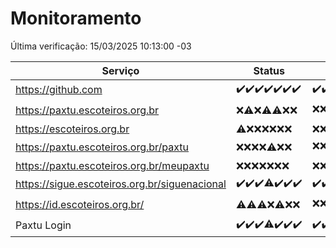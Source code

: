 # Monitoramento

Última verificação: 15/03/2025 10:13:00 -03

|Serviço|Status|Últimas 24h|
|---|---|---|
|https://github.com|<span title="2025-03-08: OK=24">✔️</span><span title="2025-03-09: OK=24">✔️</span><span title="2025-03-10: OK=24">✔️</span><span title="2025-03-11: OK=23">✔️</span><span title="2025-03-12: OK=23">✔️</span><span title="2025-03-13: OK=23">✔️</span><span title="2025-03-14: OK=12">✔️</span>|<span title="14/03/2025 10:16:00 -03 : 200">✔️</span><span title="14/03/2025 11:08:00 -03 : 200">✔️</span><span title="14/03/2025 12:08:00 -03 : 200">✔️</span><span title="14/03/2025 13:10:00 -03 : 200">✔️</span><span title="14/03/2025 14:07:00 -03 : 200">✔️</span><span title="14/03/2025 15:11:00 -03 : 200">✔️</span><span title="14/03/2025 16:06:00 -03 : 200">✔️</span><span title="14/03/2025 17:09:00 -03 : 200">✔️</span><span title="14/03/2025 18:07:00 -03 : 200">✔️</span><span title="14/03/2025 19:07:00 -03 : 200">✔️</span><span title="14/03/2025 20:08:00 -03 : 200">✔️</span><span title="14/03/2025 21:41:00 -03 : 200">✔️</span><span title="14/03/2025 23:13:00 -03 : 200">✔️</span><span title="15/03/2025 00:17:00 -03 : 200">✔️</span><span title="15/03/2025 01:10:00 -03 : 200">✔️</span><span title="15/03/2025 02:08:00 -03 : 200">✔️</span><span title="15/03/2025 03:11:00 -03 : 200">✔️</span><span title="15/03/2025 04:07:00 -03 : 200">✔️</span><span title="15/03/2025 05:10:00 -03 : 200">✔️</span><span title="15/03/2025 06:08:00 -03 : 200">✔️</span><span title="15/03/2025 07:08:00 -03 : 200">✔️</span><span title="15/03/2025 08:06:00 -03 : 200">✔️</span><span title="15/03/2025 09:14:00 -03 : 200">✔️</span><span title="15/03/2025 10:13:00 -03 : 200">✔️</span>|
|https://paxtu.escoteiros.org.br|<span title="2025-03-08: Falhas=24">❌</span><span title="2025-03-09: OK=2, Falhas=22">⚠️</span><span title="2025-03-10: Falhas=24">❌</span><span title="2025-03-11: OK=1, Falhas=22">⚠️</span><span title="2025-03-12: OK=2, Falhas=21">⚠️</span><span title="2025-03-13: Falhas=23">❌</span><span title="2025-03-14: Falhas=12">❌</span>|<span title="14/03/2025 10:16:00 -03 : 403">❌</span><span title="14/03/2025 11:08:00 -03 : 403">❌</span><span title="14/03/2025 12:08:00 -03 : 403">❌</span><span title="14/03/2025 13:10:00 -03 : 403">❌</span><span title="14/03/2025 14:07:00 -03 : 403">❌</span><span title="14/03/2025 15:11:00 -03 : 403">❌</span><span title="14/03/2025 16:06:00 -03 : 403">❌</span><span title="14/03/2025 17:09:00 -03 : 403">❌</span><span title="14/03/2025 18:07:00 -03 : 403">❌</span><span title="14/03/2025 19:07:00 -03 : 403">❌</span><span title="14/03/2025 20:08:00 -03 : 403">❌</span><span title="14/03/2025 21:41:00 -03 : 403">❌</span><span title="14/03/2025 23:13:00 -03 : 403">❌</span><span title="15/03/2025 00:17:00 -03 : 403">❌</span><span title="15/03/2025 01:10:00 -03 : 200">✔️</span><span title="15/03/2025 02:08:00 -03 : 403">❌</span><span title="15/03/2025 03:11:00 -03 : 200">✔️</span><span title="15/03/2025 04:07:00 -03 : 403">❌</span><span title="15/03/2025 05:10:00 -03 : 200">✔️</span><span title="15/03/2025 06:08:00 -03 : 200">✔️</span><span title="15/03/2025 07:08:00 -03 : 403">❌</span><span title="15/03/2025 08:06:00 -03 : 403">❌</span><span title="15/03/2025 09:14:00 -03 : 403">❌</span><span title="15/03/2025 10:13:00 -03 : 403">❌</span>|
|https://escoteiros.org.br|<span title="2025-03-08: OK=1, Falhas=23">⚠️</span><span title="2025-03-09: Falhas=24">❌</span><span title="2025-03-10: Falhas=24">❌</span><span title="2025-03-11: Falhas=23">❌</span><span title="2025-03-12: Falhas=23">❌</span><span title="2025-03-13: Falhas=23">❌</span><span title="2025-03-14: Falhas=12">❌</span>|<span title="14/03/2025 10:16:00 -03 : 403">❌</span><span title="14/03/2025 11:08:00 -03 : 403">❌</span><span title="14/03/2025 12:08:00 -03 : 403">❌</span><span title="14/03/2025 13:10:00 -03 : 403">❌</span><span title="14/03/2025 14:07:00 -03 : 403">❌</span><span title="14/03/2025 15:11:00 -03 : 403">❌</span><span title="14/03/2025 16:06:00 -03 : 403">❌</span><span title="14/03/2025 17:09:00 -03 : 403">❌</span><span title="14/03/2025 18:07:00 -03 : 403">❌</span><span title="14/03/2025 19:07:00 -03 : 403">❌</span><span title="14/03/2025 20:08:00 -03 : 403">❌</span><span title="14/03/2025 21:41:00 -03 : 403">❌</span><span title="14/03/2025 23:13:00 -03 : 403">❌</span><span title="15/03/2025 00:17:00 -03 : 403">❌</span><span title="15/03/2025 01:10:00 -03 : 403">❌</span><span title="15/03/2025 02:08:00 -03 : 403">❌</span><span title="15/03/2025 03:11:00 -03 : 403">❌</span><span title="15/03/2025 04:07:00 -03 : 403">❌</span><span title="15/03/2025 05:10:00 -03 : 403">❌</span><span title="15/03/2025 06:08:00 -03 : 403">❌</span><span title="15/03/2025 07:08:00 -03 : 403">❌</span><span title="15/03/2025 08:06:00 -03 : 403">❌</span><span title="15/03/2025 09:14:00 -03 : 403">❌</span><span title="15/03/2025 10:13:00 -03 : 403">❌</span>|
|https://paxtu.escoteiros.org.br/paxtu|<span title="2025-03-08: Falhas=24">❌</span><span title="2025-03-09: Falhas=24">❌</span><span title="2025-03-10: Falhas=24">❌</span><span title="2025-03-11: Falhas=23">❌</span><span title="2025-03-12: OK=1, Falhas=22">⚠️</span><span title="2025-03-13: Falhas=23">❌</span><span title="2025-03-14: Falhas=12">❌</span>|<span title="14/03/2025 10:16:00 -03 : 403">❌</span><span title="14/03/2025 11:08:00 -03 : 403">❌</span><span title="14/03/2025 12:08:00 -03 : 403">❌</span><span title="14/03/2025 13:10:00 -03 : 403">❌</span><span title="14/03/2025 14:07:00 -03 : 403">❌</span><span title="14/03/2025 15:11:00 -03 : 403">❌</span><span title="14/03/2025 16:06:00 -03 : 403">❌</span><span title="14/03/2025 17:09:00 -03 : 403">❌</span><span title="14/03/2025 18:07:00 -03 : 403">❌</span><span title="14/03/2025 19:08:00 -03 : 403">❌</span><span title="14/03/2025 20:08:00 -03 : 403">❌</span><span title="14/03/2025 21:41:00 -03 : 200">✔️</span><span title="14/03/2025 23:13:00 -03 : 0">❌</span><span title="15/03/2025 00:17:00 -03 : 403">❌</span><span title="15/03/2025 01:10:00 -03 : 403">❌</span><span title="15/03/2025 02:08:00 -03 : 403">❌</span><span title="15/03/2025 03:11:00 -03 : 403">❌</span><span title="15/03/2025 04:07:00 -03 : 403">❌</span><span title="15/03/2025 05:10:00 -03 : 403">❌</span><span title="15/03/2025 06:08:00 -03 : 403">❌</span><span title="15/03/2025 07:08:00 -03 : 403">❌</span><span title="15/03/2025 08:06:00 -03 : 403">❌</span><span title="15/03/2025 09:14:00 -03 : 403">❌</span><span title="15/03/2025 10:13:00 -03 : 403">❌</span>|
|https://paxtu.escoteiros.org.br/meupaxtu|<span title="2025-03-08: Falhas=24">❌</span><span title="2025-03-09: Falhas=24">❌</span><span title="2025-03-10: Falhas=24">❌</span><span title="2025-03-11: Falhas=23">❌</span><span title="2025-03-12: Falhas=23">❌</span><span title="2025-03-13: Falhas=23">❌</span><span title="2025-03-14: Falhas=12">❌</span>|<span title="14/03/2025 10:16:00 -03 : 403">❌</span><span title="14/03/2025 11:08:00 -03 : 403">❌</span><span title="14/03/2025 12:08:00 -03 : 403">❌</span><span title="14/03/2025 13:10:00 -03 : 403">❌</span><span title="14/03/2025 14:07:00 -03 : 403">❌</span><span title="14/03/2025 15:11:00 -03 : 403">❌</span><span title="14/03/2025 16:06:00 -03 : 403">❌</span><span title="14/03/2025 17:09:00 -03 : 403">❌</span><span title="14/03/2025 18:07:00 -03 : 403">❌</span><span title="14/03/2025 19:08:00 -03 : 403">❌</span><span title="14/03/2025 20:08:00 -03 : 403">❌</span><span title="14/03/2025 21:41:00 -03 : 403">❌</span><span title="14/03/2025 23:13:00 -03 : 0">❌</span><span title="15/03/2025 00:17:00 -03 : 403">❌</span><span title="15/03/2025 01:10:00 -03 : 403">❌</span><span title="15/03/2025 02:08:00 -03 : 403">❌</span><span title="15/03/2025 03:11:00 -03 : 403">❌</span><span title="15/03/2025 04:07:00 -03 : 403">❌</span><span title="15/03/2025 05:10:00 -03 : 403">❌</span><span title="15/03/2025 06:08:00 -03 : 403">❌</span><span title="15/03/2025 07:08:00 -03 : 403">❌</span><span title="15/03/2025 08:06:00 -03 : 403">❌</span><span title="15/03/2025 09:14:00 -03 : 403">❌</span><span title="15/03/2025 10:13:00 -03 : 403">❌</span>|
|https://sigue.escoteiros.org.br/siguenacional|<span title="2025-03-08: OK=24">✔️</span><span title="2025-03-09: OK=24">✔️</span><span title="2025-03-10: OK=24">✔️</span><span title="2025-03-11: OK=22, Falhas=1">⚠️</span><span title="2025-03-12: OK=23">✔️</span><span title="2025-03-13: OK=23">✔️</span><span title="2025-03-14: OK=12">✔️</span>|<span title="14/03/2025 10:16:00 -03 : 200">✔️</span><span title="14/03/2025 11:08:00 -03 : 200">✔️</span><span title="14/03/2025 12:08:00 -03 : 200">✔️</span><span title="14/03/2025 13:10:00 -03 : 200">✔️</span><span title="14/03/2025 14:07:00 -03 : 200">✔️</span><span title="14/03/2025 15:11:00 -03 : 200">✔️</span><span title="14/03/2025 16:06:00 -03 : 200">✔️</span><span title="14/03/2025 17:09:00 -03 : 200">✔️</span><span title="14/03/2025 18:07:00 -03 : 200">✔️</span><span title="14/03/2025 19:08:00 -03 : 200">✔️</span><span title="14/03/2025 20:08:00 -03 : 200">✔️</span><span title="14/03/2025 21:41:00 -03 : 200">✔️</span><span title="14/03/2025 23:13:00 -03 : 0">❌</span><span title="15/03/2025 00:17:00 -03 : 200">✔️</span><span title="15/03/2025 01:10:00 -03 : 200">✔️</span><span title="15/03/2025 02:08:00 -03 : 200">✔️</span><span title="15/03/2025 03:11:00 -03 : 200">✔️</span><span title="15/03/2025 04:07:00 -03 : 200">✔️</span><span title="15/03/2025 05:10:00 -03 : 200">✔️</span><span title="15/03/2025 06:08:00 -03 : 200">✔️</span><span title="15/03/2025 07:08:00 -03 : 200">✔️</span><span title="15/03/2025 08:06:00 -03 : 200">✔️</span><span title="15/03/2025 09:14:00 -03 : 200">✔️</span><span title="15/03/2025 10:13:00 -03 : 200">✔️</span>|
|https://id.escoteiros.org.br/|<span title="2025-03-08: OK=1, Falhas=23">⚠️</span><span title="2025-03-09: OK=4, Falhas=20">⚠️</span><span title="2025-03-10: OK=1, Falhas=23">⚠️</span><span title="2025-03-11: Falhas=23">❌</span><span title="2025-03-12: OK=2, Falhas=21">⚠️</span><span title="2025-03-13: Falhas=23">❌</span><span title="2025-03-14: Falhas=12">❌</span>|<span title="14/03/2025 10:16:00 -03 : 403">❌</span><span title="14/03/2025 11:08:00 -03 : 403">❌</span><span title="14/03/2025 12:08:00 -03 : 403">❌</span><span title="14/03/2025 13:10:00 -03 : 403">❌</span><span title="14/03/2025 14:07:00 -03 : 403">❌</span><span title="14/03/2025 15:11:00 -03 : 403">❌</span><span title="14/03/2025 16:06:00 -03 : 403">❌</span><span title="14/03/2025 17:09:00 -03 : 403">❌</span><span title="14/03/2025 18:07:00 -03 : 403">❌</span><span title="14/03/2025 19:08:00 -03 : 403">❌</span><span title="14/03/2025 20:08:00 -03 : 403">❌</span><span title="14/03/2025 21:41:00 -03 : 403">❌</span><span title="14/03/2025 23:13:00 -03 : 403">❌</span><span title="15/03/2025 00:17:00 -03 : 403">❌</span><span title="15/03/2025 01:10:00 -03 : 403">❌</span><span title="15/03/2025 02:08:00 -03 : 403">❌</span><span title="15/03/2025 03:11:00 -03 : 403">❌</span><span title="15/03/2025 04:07:00 -03 : 403">❌</span><span title="15/03/2025 05:10:00 -03 : 403">❌</span><span title="15/03/2025 06:08:00 -03 : 403">❌</span><span title="15/03/2025 07:08:00 -03 : 403">❌</span><span title="15/03/2025 08:06:00 -03 : 403">❌</span><span title="15/03/2025 09:14:00 -03 : 403">❌</span><span title="15/03/2025 10:13:00 -03 : 200">✔️</span>|
|Paxtu Login|<span title="2025-03-08: OK=24">✔️</span><span title="2025-03-09: OK=24">✔️</span><span title="2025-03-10: OK=24">✔️</span><span title="2025-03-11: OK=22, Falhas=1">⚠️</span><span title="2025-03-12: OK=23">✔️</span><span title="2025-03-13: OK=23">✔️</span><span title="2025-03-14: OK=12">✔️</span>|<span title="14/03/2025 10:16:00 -03 : 200">✔️</span><span title="14/03/2025 11:08:00 -03 : 200">✔️</span><span title="14/03/2025 12:08:00 -03 : 200">✔️</span><span title="14/03/2025 13:10:00 -03 : 200">✔️</span><span title="14/03/2025 14:07:00 -03 : 200">✔️</span><span title="14/03/2025 15:11:00 -03 : 200">✔️</span><span title="14/03/2025 16:06:00 -03 : 200">✔️</span><span title="14/03/2025 17:09:00 -03 : 200">✔️</span><span title="14/03/2025 18:07:00 -03 : 200">✔️</span><span title="14/03/2025 19:08:00 -03 : 200">✔️</span><span title="14/03/2025 20:08:00 -03 : 200">✔️</span><span title="14/03/2025 21:41:00 -03 : 200">✔️</span><span title="14/03/2025 23:13:00 -03 : 504">❌</span><span title="15/03/2025 00:17:00 -03 : 200">✔️</span><span title="15/03/2025 01:10:00 -03 : 200">✔️</span><span title="15/03/2025 02:08:00 -03 : 200">✔️</span><span title="15/03/2025 03:11:00 -03 : 200">✔️</span><span title="15/03/2025 04:07:00 -03 : 200">✔️</span><span title="15/03/2025 05:10:00 -03 : 200">✔️</span><span title="15/03/2025 06:08:00 -03 : 200">✔️</span><span title="15/03/2025 07:08:00 -03 : 200">✔️</span><span title="15/03/2025 08:06:00 -03 : 200">✔️</span><span title="15/03/2025 09:14:00 -03 : 200">✔️</span><span title="15/03/2025 10:13:00 -03 : 200">✔️</span>|
